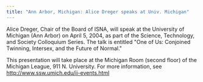 ```yaml
---
title: "Ann Arbor, Michigan: Alice Dreger speaks at Univ. Michigan"
---
```


Alice Dreger, Chair of the Board of ISNA, will speak at the University of Michigan (Ann Arbor) on April 5, 2004, as part of the Science, Technology, and Society Colloquium Series. The talk is entitled "One of Us: Conjoined Twinning, Intersex, and the Future of Normal."  
  
This presentation will take place at the Michigan Room (second floor) of the Michigan League, 911 N. University. For more information, see http://www.ssw.umich.edu/ii-events.html